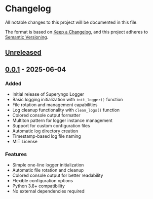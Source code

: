 # Changelog

All notable changes to this project will be documented in this file.

The format is based on [Keep a Changelog](https://keepachangelog.com/en/1.0.0/),
and this project adheres to [Semantic Versioning](https://semver.org/spec/v2.0.0.html).

## [Unreleased]

## [0.0.1] - 2025-06-04

### Added

- Initial release of Superyngo Logger
- Basic logging initialization with `init_logger()` function
- File rotation and management capabilities
- Log cleanup functionality with `clean_logs()` function
- Colored console output formatter
- Multiton pattern for logger instance management
- Support for custom configuration files
- Automatic log directory creation
- Timestamp-based log file naming
- MIT License

### Features

- Simple one-line logger initialization
- Automatic file rotation and cleanup
- Colored console output for better readability
- Flexible configuration options
- Python 3.8+ compatibility
- No external dependencies required

[Unreleased]: https://github.com/superyngo/my_logger/compare/v0.0.1...HEAD
[0.0.1]: https://github.com/superyngo/my_logger/releases/tag/v0.0.1

